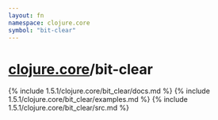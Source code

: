 ```yaml
---
layout: fn
namespace: clojure.core
symbol: "bit-clear"
---
```


# [clojure.core](../)/bit-clear

{% include 1.5.1/clojure.core/bit_clear/docs.md %}
{% include 1.5.1/clojure.core/bit_clear/examples.md %}
{% include 1.5.1/clojure.core/bit_clear/src.md %}

